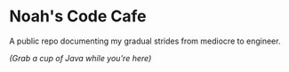 # Noah's Code Cafe

A public repo documenting my gradual strides from mediocre to engineer.

<i>(Grab a cup of Java while you're here)</i>
